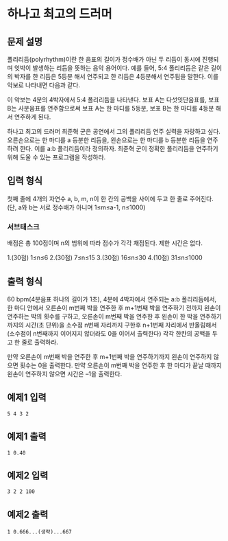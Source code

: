 # 하나고 최고의 드러머

## 문제 설명

폴리리듬(polyrhythm)이란 한 음표의 길이가 정수배가 아닌 두 리듬이 동시에 진행되며 엇박이 발생하는 리듬을 뜻하는 음악 용어이다. 예를 들어, 5:4 폴리리듬은 같은 길이의 박자를 한 리듬은 5등분 해서 연주되고 한 리듬은 4등분해서 연주됨을 말한다. 이를 악보로 나타내면 다음과 같다. 

이 악보는 4분의 4박자에서 5:4 폴리리듬을 나타낸다. 보표 A는 다섯잇단음표를, 보표 B는 사분음표를 연주함으로써 보표 A는 한 마디를 5등분, 보표 B는 한 마디를 4등분 해서 연주하게 된다. 

하나고 최고의 드러머 최준혁 군은 공연에서 그의 폴리리듬 연주 실력을 자랑하고 싶다. 오른손으로는 한 마디를 a 등분한 리듬을, 왼손으로는 한 마디를 b 등분한 리듬을 연주하려 한다. 이를 a:b 폴리리듬이라 정의하자. 최준혁 군이 정확한 폴리리듬을 연주하기 위해 도울 수 있는 프로그램을 작성하라.

## 입력 형식

첫째 줄에 4개의 자연수 a, b, m, n이 한 칸의 공백을 사이에 두고 한 줄로 주어진다. (단, a와 b는 서로 정수배가 아니며 1≤m≤a-1, n≤1000)

### 서브태스크

배점은 총 100점이며 n의 범위에 따라 점수가 각각 채점된다. 제한 시간은 없다.

1.(30점) 1≤n≤6
2.(30점) 7≤n≤15
3.(30점) 16≤n≤30
4.(10점) 31≤n≤1000

## 출력 형식

60 bpm(4분음표 하나의 길이가 1초), 4분에 4박자에서 연주되는 a:b 폴리리듬에서, 한 마디 안에서 오른손이 m번째 박을 연주한 후 m+1번째 박을 연주하기 전까지 왼손이 연주하는 박의 횟수를 구하고, 오른손이 m번째 박을 연주한 후 왼손이 한 박을 연주하기까지의 시간(초 단위)을 소수점 n번째 자리까지 구한후 n+1번째 자리에서 반올림해서(소수점이 n번째까지 이어지지 않더라도 0을 이어서 출력한다) 각각 한칸의 공백을 두고 한 줄로 출력하라.

만약 오른손이 m번째 박을 연주한 후 m+1번째 박을 연주하기까지 왼손이 연주하지 않으면 횟수는 0을
출력한다. 만약 오른손이 m번째 박을 연주한 후 한 마디가 끝날 때까지 왼손이 연주하지 않으면 시간은 –1을 출력한다. 

## 예제1 입력

````
5 4 3 2
````
## 예제1 출력

````
1 0.40
````

## 예제2 입력

````
3 2 2 100
````
## 예제2 출력
````
1 0.666...(생략)...667
````



